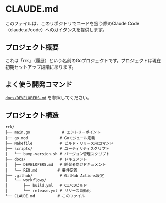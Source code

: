# CLAUDE.md

このファイルは、このリポジトリでコードを扱う際のClaude Code（claude.ai/code）へのガイダンスを提供します。

## プロジェクト概要

これは「rrk」（履歴）という名前のGoプロジェクトです。プロジェクトは現在初期セットアップ段階にあります。

## よく使う開発コマンド

[`docs/DEVELOPERS.md`](./docs/DEVELOPERS.md) を参照してください。

## プロジェクト構造

```
rrk/
├── main.go              # エントリーポイント
├── go.mod              # Goモジュール定義
├── Makefile            # ビルド・リリース用コマンド
├── scripts/            # ユーティリティスクリプト
│   └── bump-version.sh # バージョン管理スクリプト
├── docs/               # ドキュメント
│   ├── DEVELOPERS.md   # 開発者向けドキュメント
│   └── REQ.md         # 要件定義
├── .github/            # GitHub Actions設定
│   └── workflows/
│       ├── build.yml   # CI/CDビルド
│       └── release.yml # リリース自動化
└── CLAUDE.md          # このファイル
```

